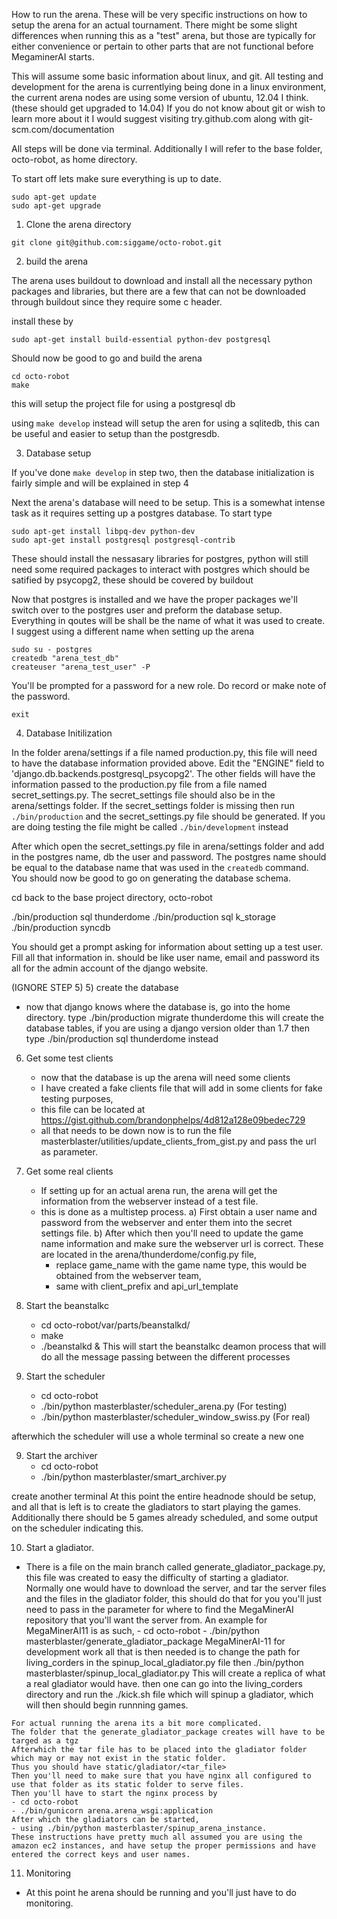 
How to run the arena.
These will be very specific instructions on how to setup the arena for an actual tournament. There might be some slight differences when running this as a "test" arena, but those are typically for either convenience or pertain to other parts that are not functional before MegaminerAI starts. 

This will assume some basic information about linux, and git. 
All testing and development for the arena is currentlying being done in a linux environment, the current arena nodes are using some version of ubuntu, 12.04 I think. (these should get upgraded to 14.04)
If you do not know about git or wish to learn more about it I would suggest visiting try.github.com along with git-scm.com/documentation

All steps will be done via terminal. Additionally I will refer to the base folder, octo-robot, as home directory.

To start off lets make sure everything is up to date.

```
sudo apt-get update
sudo apt-get upgrade
```

1) Clone the arena directory

```
git clone git@github.com:siggame/octo-robot.git
```

2) build the arena

The arena uses buildout to download and install all the necessary python packages and libraries, but there are a few that can not be downloaded through buildout since they require some c header.

install these by

```
sudo apt-get install build-essential python-dev postgresql
```

Should now be good to go and build the arena

```
cd octo-robot
make
```

this will setup the project file for using a postgresql db

using `make develop` instead will setup the aren for using a sqlitedb, this can be useful and easier to setup than the postgresdb. 


3) Database setup

If you've done `make develop` in step two, then the database initialization is fairly simple and will be explained in step 4


Next the arena's database will need to be setup. This is a somewhat intense task as it requires setting up a postgres database. 
To start type

```
sudo apt-get install libpq-dev python-dev 
sudo apt-get install postgresql postgresql-contrib
```

These should install the nessasary libraries for postgres, python will still need some required packages to interact with postgres which should be satified by psycopg2, these should be covered by buildout

Now that postgres is installed and we have the proper packages we'll switch over to the postgres user and preform the database setup. Everything in qoutes will be shall be the name of what it was used to create. I suggest using a different name when setting up the arena 

```
sudo su - postgres
createdb "arena_test_db"
createuser "arena_test_user" -P
```

You'll be prompted for a password for a new role. Do record or make note of the password.

```
exit
```

4) Database Initilization

In the folder arena/settings if a file named production.py, this file will need to have the database information provided above. Edit the "ENGINE" field to 'django.db.backends.postgresql_psycopg2'. The other fields will have the information passed to the production.py file from a file named secret_settings.py. The secret_settings file should also be in the arena/settings folder. If the secret_settings folder is missing then run `./bin/production` and the secret_settings.py file should be generated. If you are doing testing the file might be called `./bin/development` instead

After which open the secret_settings.py file in arena/settings folder and add in the postgres name, db the user and password. The postgres name should be equal to the database name that was used in the `createdb` command. You should now be good to go on generating the database schema.

cd back to the base project directory, octo-robot

./bin/production sql thunderdome
./bin/production sql k_storage
./bin/production syncdb

You should get a prompt asking for information about setting up a test user.
Fill all that information in.
should be like user name, email and password its all for the admin account of the django website. 


(IGNORE STEP 5)
5) create the database
   - now that django knows where the database is, go into the home directory. 
   type ./bin/production migrate thunderdome
   this will create the database tables, if you are using a django version older than 1.7 then type ./bin/production sql thunderdome instead

6) Get some test clients
   - now that the database is up the arena will need some clients
   - I have created a fake clients file that will add in some clients for fake testing purposes, 
   - this file can be located at https://gist.github.com/brandonphelps/4d812a128e09bedec729
   - all that needs to be down now is to run the file masterblaster/utilities/update_clients_from_gist.py and pass the url as parameter. 
   

6) Get some real clients
   - If setting up for an actual arena run, the arena will get the information from the webserver instead of a test file. 
   - this is done as a multistep process. 
    a) First obtain a user name and password from the webserver and enter them into the secret settings file. 
    b) After which then you'll need to update the game name information and make sure the webserver url is correct. These are located in the arena/thunderdome/config.py file, 
       - replace game_name with the game name type, this would be obtained from the webserver team, 
       - same with client_prefix and api_url_template

7) Start the beanstalkc
   - cd octo-robot/var/parts/beanstalkd/
   - make
   - ./beanstalkd & 
   This will start the beanstalkc deamon process that will do all the message passing between the different processes


8) Start the scheduler 
   - cd octo-robot
   - ./bin/python masterblaster/scheduler_arena.py (For testing)
   - ./bin/python masterblaster/scheduler_window_swiss.py (For real)
   
afterwhich the scheduler will use a whole terminal so create a new one

9) Start the archiver
   - cd octo-robot
   - ./bin/python masterblaster/smart_archiver.py

create another terminal 
At this point the entire headnode should be setup, and all that is left is to create the gladiators to start playing the games. 
Additionally there should be 5 games already scheduled, and some output on the scheduler indicating this. 

10) Start a gladiator. 
   - There is a file on the main branch called generate_gladiator_package.py, this file was created to easy the difficulty of starting a gladiator. Normally one would have to download the server, and tar the server files and the files in the gladiator folder, this should do that for you you'll just need to pass in the parameter for where to find the MegaMinerAI repository that you'll want the server from. 
    An example for MegaMinerAI11 is as such, 
    - cd octo-robot
    - ./bin/python masterblaster/generate_gladiator_package MegaMinerAI-11
    for development work all that is then needed is to change the path for living_corders in the spinup_local_gladiator.py file
    then ./bin/python masterblaster/spinup_local_gladiator.py
    This will create a replica of what a real gladiator would have. 
    then one can go into the living_corders directory and run the ./kick.sh file which will spinup a gladiator, which will then should begin runnning games. 
    
    For actual running the arena its a bit more complicated. 
    The folder that the generate_gladiator_package creates will have to be targed as a tgz
    Afterwhich the tar file has to be placed into the gladiator folder which may or may not exist in the static folder.
    Thus you should have static/gladiator/<tar_file>
    Then you'll need to make sure that you have nginx all configured to use that folder as its static folder to serve files. 
    Then you'll have to start the nginx process by 
    - cd octo-robot
    - ./bin/gunicorn arena.arena_wsgi:application
    After which the gladiators can be started, 
    - using ./bin/python masterblaster/spinup_arena_instance. 
    These instructions have pretty much all assumed you are using the amazon ec2 instances, and have setup the proper permissions and have entered the correct keys and user names. 


11) Monitoring 
   - At this point he arena should be running and you'll just have to do monitoring. 
